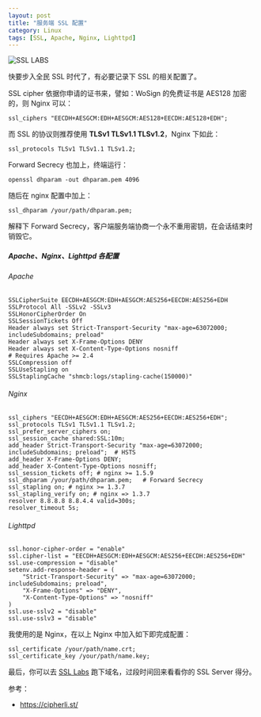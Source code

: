 ```yaml
---
layout: post
title: "服务端 SSL 配置"
category: Linux
tags: [SSL, Apache, Nginx, Lighttpd]
---
```


![SSL LABS](//cdn.09hd.com/images/2015/06/SSL-LABS.png)

快要步入全民 SSL 时代了，有必要记录下 SSL 的相关配置了。

SSL cipher 依据你申请的证书来，譬如：WoSign 的免费证书是 AES128 加密的，则 Nginx 可以：

    ssl_ciphers "EECDH+AESGCM:EDH+AESGCM:AES128+EECDH:AES128+EDH";

<!-- more -->
而 SSL 的协议则推荐使用 **TLSv1 TLSv1.1 TLSv1.2**，Nginx 下如此：

    ssl_protocols TLSv1 TLSv1.1 TLSv1.2;

Forward Secrecy 也加上，终端运行：

    openssl dhparam -out dhparam.pem 4096

随后在 nginx 配置中加上：

    ssl_dhparam /your/path/dhparam.pem;

解释下 Forward Secrecy，客户端服务端协商一个永不重用密钥，在会话结束时销毁它。

##### Apache、Nginx、Lighttpd 各配置

###### Apache

```
SSLCipherSuite EECDH+AESGCM:EDH+AESGCM:AES256+EECDH:AES256+EDH
SSLProtocol All -SSLv2 -SSLv3
SSLHonorCipherOrder On
SSLSessionTickets Off
Header always set Strict-Transport-Security "max-age=63072000; includeSubdomains; preload"
Header always set X-Frame-Options DENY
Header always set X-Content-Type-Options nosniff
# Requires Apache >= 2.4
SSLCompression off
SSLUseStapling on
SSLStaplingCache "shmcb:logs/stapling-cache(150000)"
```

###### Nginx

```
ssl_ciphers "EECDH+AESGCM:EDH+AESGCM:AES256+EECDH:AES256+EDH";
ssl_protocols TLSv1 TLSv1.1 TLSv1.2;
ssl_prefer_server_ciphers on;
ssl_session_cache shared:SSL:10m;
add_header Strict-Transport-Security "max-age=63072000; includeSubdomains; preload";  # HSTS
add_header X-Frame-Options DENY;
add_header X-Content-Type-Options nosniff;
ssl_session_tickets off; # nginx >= 1.5.9
ssl_dhparam /your/path/dhparam.pem;   # Forward Secrecy
ssl_stapling on; # nginx >= 1.3.7
ssl_stapling_verify on; # nginx => 1.3.7
resolver 8.8.8.8 8.8.4.4 valid=300s;
resolver_timeout 5s;
```

###### Lighttpd

```
ssl.honor-cipher-order = "enable"
ssl.cipher-list = "EECDH+AESGCM:EDH+AESGCM:AES256+EECDH:AES256+EDH"
ssl.use-compression = "disable"
setenv.add-response-header = (
    "Strict-Transport-Security" => "max-age=63072000; includeSubdomains; preload",
    "X-Frame-Options" => "DENY",
    "X-Content-Type-Options" => "nosniff"
)
ssl.use-sslv2 = "disable"
ssl.use-sslv3 = "disable"
```

我使用的是 Nginx，在以上 Nginx 中加入如下即完成配置：

    ssl_certificate /your/path/name.crt;
    ssl_certificate_key /your/path/name.key;

最后，你可以去 [SSL Labs](https://www.ssllabs.com/ssltest/) 跑下域名，过段时间回来看看你的 SSL Server 得分。

参考：

- <https://cipherli.st/>
